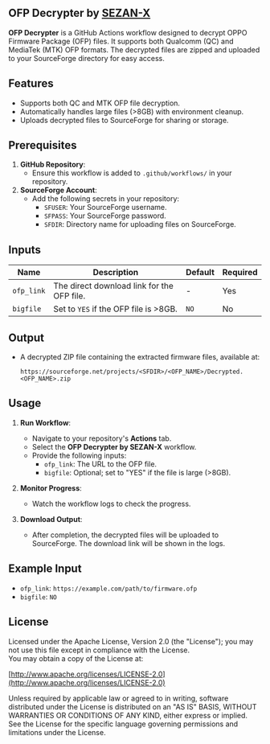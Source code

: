 ## OFP Decrypter by [SEZAN-X](https://github.com/sezanX/)

**OFP Decrypter** is a GitHub Actions workflow designed to decrypt OPPO Firmware Package (OFP) files. It supports both Qualcomm (QC) and MediaTek (MTK) OFP formats. The decrypted files are zipped and uploaded to your SourceForge directory for easy access.

## Features
- Supports both QC and MTK OFP file decryption.
- Automatically handles large files (>8GB) with environment cleanup.
- Uploads decrypted files to SourceForge for sharing or storage.


## Prerequisites
1. **GitHub Repository**:
   - Ensure this workflow is added to `.github/workflows/` in your repository.
2. **SourceForge Account**:
   - Add the following secrets in your repository:
     - `SFUSER`: Your SourceForge username.
     - `SFPASS`: Your SourceForge password.
     - `SFDIR`: Directory name for uploading files on SourceForge.

## Inputs
| Name       | Description                             | Default | Required |
|------------|-----------------------------------------|---------|----------|
| `ofp_link` | The direct download link for the OFP file. | -       | Yes      |
| `bigfile`  | Set to `YES` if the OFP file is >8GB.    | `NO`    | No       |

## Output
- A decrypted ZIP file containing the extracted firmware files, available at:
  ```
  https://sourceforge.net/projects/<SFDIR>/<OFP_NAME>/Decrypted.<OFP_NAME>.zip
  ```

## Usage
1. **Run Workflow**:
   - Navigate to your repository's **Actions** tab.
   - Select the **OFP Decrypter by SEZAN-X** workflow.
   - Provide the following inputs:
     - `ofp_link`: The URL to the OFP file.
     - `bigfile`: Optional; set to "YES" if the file is large (>8GB).

2. **Monitor Progress**:
   - Watch the workflow logs to check the progress.

3. **Download Output**:
   - After completion, the decrypted files will be uploaded to SourceForge. The download link will be shown in the logs.

## Example Input
- `ofp_link`: `https://example.com/path/to/firmware.ofp`
- `bigfile`: `NO`

## License
Licensed under the Apache License, Version 2.0 (the "License"); you may not use this file except in compliance with the License.  
You may obtain a copy of the License at:

[http://www.apache.org/licenses/LICENSE-2.0](http://www.apache.org/licenses/LICENSE-2.0)

Unless required by applicable law or agreed to in writing, software distributed under the License is distributed on an "AS IS" BASIS, WITHOUT WARRANTIES OR CONDITIONS OF ANY KIND, either express or implied. See the License for the specific language governing permissions and limitations under the License.

